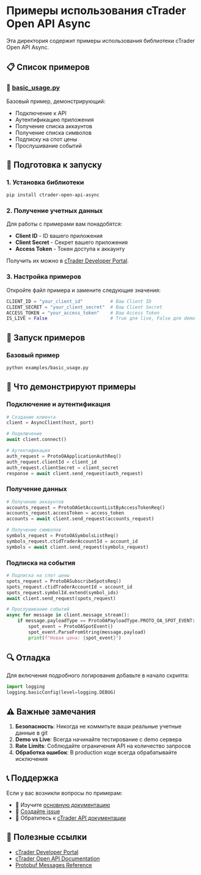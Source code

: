 # Примеры использования cTrader Open API Async

Эта директория содержит примеры использования библиотеки cTrader Open API Async.

## 📋 Список примеров

### 🚀 [basic_usage.py](basic_usage.py)

Базовый пример, демонстрирующий:

- Подключение к API
- Аутентификацию приложения
- Получение списка аккаунтов
- Получение списка символов
- Подписку на спот цены
- Прослушивание событий

## 🔧 Подготовка к запуску

### 1. Установка библиотеки

```bash
pip install ctrader-open-api-async
```

### 2. Получение учетных данных

Для работы с примерами вам понадобятся:

- **Client ID** - ID вашего приложения
- **Client Secret** - Секрет вашего приложения  
- **Access Token** - Токен доступа к аккаунту

Получить их можно в [cTrader Developer Portal](https://ctrader.com/developer).

### 3. Настройка примеров

Откройте файл примера и замените следующие значения:

```python
CLIENT_ID = "your_client_id"          # Ваш Client ID
CLIENT_SECRET = "your_client_secret"  # Ваш Client Secret
ACCESS_TOKEN = "your_access_token"    # Ваш Access Token
IS_LIVE = False                       # True для live, False для demo
```

## 🚀 Запуск примеров

### Базовый пример

```bash
python examples/basic_usage.py
```

## 📖 Что демонстрируют примеры

### Подключение и аутентификация

```python
# Создание клиента
client = AsyncClient(host, port)

# Подключение
await client.connect()

# Аутентификация
auth_request = ProtoOAApplicationAuthReq()
auth_request.clientId = client_id
auth_request.clientSecret = client_secret
response = await client.send_request(auth_request)
```

### Получение данных

```python
# Получение аккаунтов
accounts_request = ProtoOAGetAccountListByAccessTokenReq()
accounts_request.accessToken = access_token
accounts = await client.send_request(accounts_request)

# Получение символов
symbols_request = ProtoOASymbolsListReq()
symbols_request.ctidTraderAccountId = account_id
symbols = await client.send_request(symbols_request)
```

### Подписка на события

```python
# Подписка на спот цены
spots_request = ProtoOASubscribeSpotsReq()
spots_request.ctidTraderAccountId = account_id
spots_request.symbolId.extend(symbol_ids)
await client.send_request(spots_request)

# Прослушивание событий
async for message in client.message_stream():
    if message.payloadType == ProtoOAPayloadType.PROTO_OA_SPOT_EVENT:
        spot_event = ProtoOASpotEvent()
        spot_event.ParseFromString(message.payload)
        print(f"Новая цена: {spot_event}")
```

## 🔍 Отладка

Для включения подробного логирования добавьте в начало скрипта:

```python
import logging
logging.basicConfig(level=logging.DEBUG)
```

## ⚠️ Важные замечания

1. **Безопасность**: Никогда не коммитьте ваши реальные учетные данные в git
2. **Demo vs Live**: Всегда начинайте тестирование с demo сервера
3. **Rate Limits**: Соблюдайте ограничения API на количество запросов
4. **Обработка ошибок**: В production коде всегда обрабатывайте исключения

## 📞 Поддержка

Если у вас возникли вопросы по примерам:

- 📖 Изучите [основную документацию](../README.md)
- 🐛 [Создайте issue](https://github.com/paxelcool/ctrader-open-api-async/issues)
- 💬 Обратитесь к [cTrader API документации](https://help.ctrader.com/open-api/)

## 🔗 Полезные ссылки

- [cTrader Developer Portal](https://ctrader.com/developer)
- [cTrader Open API Documentation](https://help.ctrader.com/open-api/)
- [Protobuf Messages Reference](https://help.ctrader.com/open-api/messages/)
